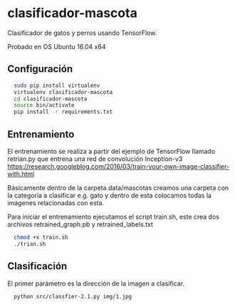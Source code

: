 # clasificador-mascota
Clasificador de gatos y perros usando TensorFlow.

Probado en OS Ubuntu 16.04 x64

## Configuración
```bash
  sudo pip install virtualenv
  virtualenv clasificador-mascota
  cd clasificador-mascota
  source bin/activate
  pip install -r requirements.txt
```

## Entrenamiento
El entrenamiento se realiza a partir del ejemplo de TensorFlow llamado retrian.py que entrena una red de convolución Inception-v3
https://research.googleblog.com/2016/03/train-your-own-image-classifier-with.html

Básicamente dentro de la carpeta data/mascotas creamos una carpeta con la categoría a clasificar e.g. gato y dentro de esta colocamos todas la imagenes relacionadas con esta.

Para iniciar el entrenamiento ejecutamos el script train.sh, este crea dos archivos retrained_graph.pb y retrained_labels.txt
```bash
  chmod +x train.sh
  ./trian.sh
```

## Clasificación
El primer parámetro es la dirección de la imagen a clasificar.
```bash
  python src/classfier-2.1.py img/1.jpg
```

